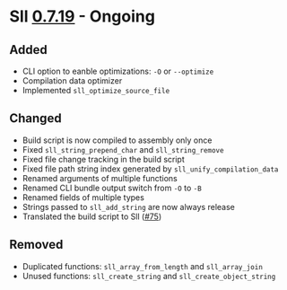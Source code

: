 # Sll [0.7.19] - Ongoing

## Added

- CLI option to eanble optimizations: `-O` or `--optimize`
- Compilation data optimizer
- Implemented `sll_optimize_source_file`

## Changed

- Build script is now compiled to assembly only once
- Fixed `sll_string_prepend_char` and `sll_string_remove`
- Fixed file change tracking in the build script
- Fixed file path string index generated by `sll_unify_compilation_data`
- Renamed arguments of multiple functions
- Renamed CLI bundle output switch from `-O` to `-B`
- Renamed fields of multiple types
- Strings passed to `sll_add_string` are now always release
- Translated the build script to Sll ([#75])

## Removed

- Duplicated functions: `sll_array_from_length` and `sll_array_join`
- Unused functions: `sll_create_string` and `sll_create_object_string`

[0.7.19]: https://github.com/sl-lang/sll/compare/sll-v0.7.18...main
[#75]: https://github.com/sl-lang/sll/issues/75
